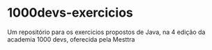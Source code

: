 # 1000devs-exercicios
Um repositório para os exercicios propostos de Java, na 4 edição da academia 1000 devs, oferecida pela Mesttra 
